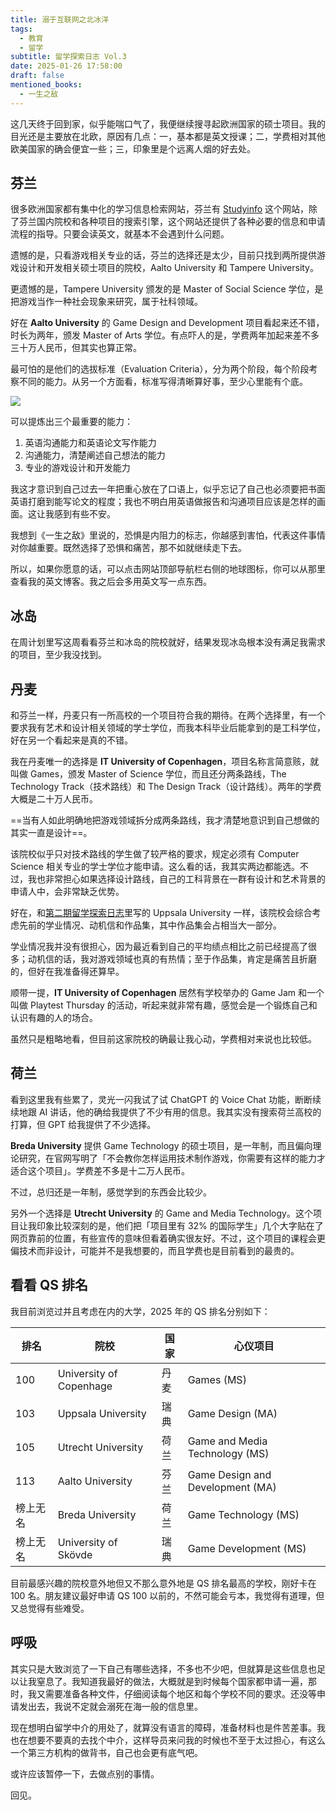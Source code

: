 ```yaml
---
title: 溺于互联网之北冰洋
tags:
  - 教育
  - 留学
subtitle: 留学探索日志 Vol.3
date: 2025-01-26 17:58:00
draft: false
mentioned_books:
  - 一生之敌
---
```


这几天终于回到家，似乎能喘口气了，我便继续搜寻起欧洲国家的硕士项目。我的目光还是主要放在北欧，原因有几点：一，基本都是英文授课；二，学费相对其他欧美国家的确会便宜一些；三，印象里是个远离人烟的好去处。

<!--more-->

## 芬兰

很多欧洲国家都有集中化的学习信息检索网站，芬兰有 [Studyinfo](https://opintopolku.fi/konfo/en/) 这个网站，除了芬兰国内院校和各种项目的搜索引擎，这个网站还提供了各种必要的信息和申请流程的指导。只要会读英文，就基本不会遇到什么问题。

遗憾的是，只看游戏相关专业的话，芬兰的选择还是太少，目前只找到两所提供游戏设计和开发相关硕士项目的院校，Aalto University 和 Tampere University。

更遗憾的是，Tampere University 颁发的是 Master of Social Science 学位，是把游戏当作一种社会现象来研究，属于社科领域。

好在 **Aalto University** 的 Game Design and Development 项目看起来还不错，时长为两年，颁发 Master of Arts 学位。有点吓人的是，学费两年加起来差不多三十万人民币，但其实也算正常。

最可怕的是他们的选拔标准（Evaluation Criteria），分为两个阶段，每个阶段考察不同的能力。从另一个方面看，标准写得清晰算好事，至少心里能有个底。

![](https://image.guhub.cn/uPic/2025/01/image-20250126154128339.png)

可以提炼出三个最重要的能力：

1. 英语沟通能力和英语论文写作能力
2. 沟通能力，清楚阐述自己想法的能力
3. 专业的游戏设计和开发能力

我这才意识到自己过去一年把重心放在了口语上，似乎忘记了自己也必须要把书面英语打磨到能写论文的程度；我也不明白用英语做报告和沟通项目应该是怎样的画面。这让我感到有些不安。

我想到《一生之敌》里说的，恐惧是内阻力的标志，你越感到害怕，代表这件事情对你越重要。既然选择了恐惧和痛苦，那不如就继续走下去。

所以，如果你愿意的话，可以点击网站顶部导航栏右侧的地球图标，你可以从那里查看我的英文博客。我之后会多用英文写一点东西。

## 冰岛

在周计划里写这周看看芬兰和冰岛的院校就好，结果发现冰岛根本没有满足我需求的项目，至少我没找到。

## 丹麦

和芬兰一样，丹麦只有一所高校的一个项目符合我的期待。在两个选择里，有一个要求我有艺术和设计相关领域的学士学位，而我本科毕业后能拿到的是工科学位，好在另一个看起来是真的不错。

我在丹麦唯一的选择是 **IT University of Copenhagen**，项目名称言简意赅，就叫做 Games，颁发 Master of Science 学位，而且还分两条路线，The Technology Track（技术路线）和 The Design Track（设计路线）。两年的学费大概是二十万人民币。

==当有人如此明确地把游戏领域拆分成两条路线，我才清楚地意识到自己想做的其实一直是设计==。

该院校似乎只对技术路线的学生做了较严格的要求，规定必须有 Computer Science 相关专业的学士学位才能申请。这么看的话，我其实两边都能选。不过，我也非常担心如果选择设计路线，自己的工科背景在一群有设计和艺术背景的申请人中，会非常缺乏优势。

好在，和[第二期留学探索日志](/posts/留学探索日志-vol-2/)里写的 Uppsala University 一样，该院校会综合考虑先前的学业情况、动机信和作品集，其中作品集会占相当大一部分。

学业情况我并没有很担心，因为最近看到自己的平均绩点相比之前已经提高了很多；动机信的话，我对游戏领域也真的有热情；至于作品集，肯定是痛苦且折磨的，但好在我准备得还算早。

顺带一提，**IT University of Copenhagen** 居然有学校举办的 Game Jam 和一个叫做 Playtest Thursday 的活动，听起来就非常有趣，感觉会是一个锻炼自己和认识有趣的人的场合。

虽然只是粗略地看，但目前这家院校的确最让我心动，学费相对来说也比较低。

## 荷兰

看到这里我有些累了，灵光一闪我试了试 ChatGPT 的 Voice Chat 功能，断断续续地跟 AI 讲话，他的确给我提供了不少有用的信息。我其实没有搜索荷兰高校的打算，但 GPT 给我提供了不少选择。

**Breda University** 提供 Game Technology 的硕士项目，是一年制，而且偏向理论研究，在官网写明了「不会教你怎样运用技术制作游戏，你需要有这样的能力才适合这个项目」。学费差不多是十二万人民币。

不过，总归还是一年制，感觉学到的东西会比较少。

另外一个选择是 **Utrecht University** 的 Game and Media Technology。这个项目让我印象比较深刻的是，他们把「项目里有 32% 的国际学生」几个大字贴在了网页靠前的位置，有些宣传的意味但看着确实很友好。不过，这个项目的课程会更偏技术而非设计，可能并不是我想要的，而且学费也是目前看到的最贵的。

## 看看 QS 排名

我目前浏览过并且考虑在内的大学，2025 年的 QS 排名分别如下：

<div class="outbox">

| 排名     | 院校                    | 国家 | 心仪项目                         |
| -------- | ----------------------- | ---- | -------------------------------- |
| 100      | University of Copenhage | 丹麦 | Games (MS)                       |
| 103      | Uppsala University      | 瑞典 | Game Design (MA)                 |
| 105      | Utrecht University      | 荷兰 | Game and Media Technology (MS)   |
| 113      | Aalto University        | 芬兰 | Game Design and Development (MA) |
| 榜上无名 | Breda University        | 荷兰 | Game Technology (MS)             |
| 榜上无名 | University of Skövde    | 瑞典 | Game Development (MS)            |

</div>

目前最感兴趣的院校意外地但又不那么意外地是 QS 排名最高的学校，刚好卡在 100 名。朋友建议最好申请 QS 100 以前的，不然可能会亏本，我觉得有道理，但又总觉得有些难受。

## 呼吸

其实只是大致浏览了一下自己有哪些选择，不多也不少吧，但就算是这些信息也足以让我窒息了。我知道我最好的做法，大概就是到时候每个国家都申请一遍，那时，我又需要准备各种文件，仔细阅读每个地区和每个学校不同的要求。还没等申请发出去，我说不定就会溺死在海一般的信息里。

现在想明白留学中介的用处了，就算没有语言的障碍，准备材料也是件苦差事。我也在想要不要真的去找个中介，这样导员来问我的时候也不至于太过担心，有这么一个第三方机构的做背书，自己也会更有底气吧。

或许应该暂停一下，去做点别的事情。

回见。